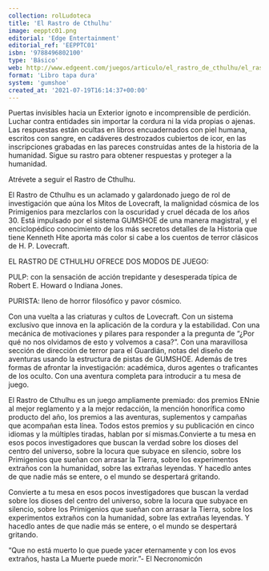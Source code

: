 ```yaml
---
collection: rolLudoteca
title: 'El Rastro de Cthulhu'
image: eepptc01.png
editorial: 'Edge Entertainment'
editorial_ref: 'EEPPTC01'
isbn: '9788496802100'
type: 'Básico'
web: http://www.edgeent.com/juegos/articulo/el_rastro_de_cthulhu/el_rastro_de_cthulhu
format: 'Libro tapa dura'
system: 'gumshoe'
created_at: '2021-07-19T16:14:37+00:00'
---
```


Puertas invisibles hacia un Exterior ignoto e incomprensible de perdición. Luchar contra entidades sin importar la cordura ni la vida propias o ajenas. Las respuestas están ocultas en libros encuadernados con piel humana, escritos con sangre, en cadáveres destrozados cubiertos de icor, en las inscripciones grabadas en las pareces construidas antes de la historia de la humanidad. Sigue su rastro para obtener respuestas y proteger a la humanidad.

Atrévete a seguir el Rastro de Cthulhu.

El Rastro de Cthulhu es un aclamado y galardonado juego de rol de investigación que aúna los Mitos de Lovecraft, la malignidad cósmica de los Primigenios para mezclarlos con la oscuridad y cruel década de los años 30. Está impulsado por el sistema GUMSHOE de una manera magistral, y el enciclopédico conocimiento de los más secretos detalles de la Historia que tiene Kenneth Hite aporta más color si cabe a los cuentos de terror clásicos de H. P. Lovecraft.

EL RASTRO DE CTHULHU OFRECE DOS MODOS DE JUEGO:

PULP: con la sensación de acción trepidante y desesperada típica de Robert E. Howard o Indiana Jones.

PURISTA: lleno de horror filosófico y pavor cósmico.

Con una vuelta a las criaturas y cultos de Lovecraft. Con un sistema exclusivo que innova en la aplicación de la cordura y la estabilidad. Con una mecánica de motivaciones y pilares para responder a la pregunta de “¿Por qué no nos olvidamos de esto y volvemos a casa?”. Con una maravillosa sección de dirección de terror para el Guardián, notas del diseño de aventuras usando la estructura de pistas de GUMSHOE. Además de tres formas de afrontar la investigación: académica, duros agentes o traficantes de los oculto. Con una aventura completa para introducir a tu mesa de juego.

El Rastro de Cthulhu es un juego ampliamente premiado: dos premios ENnie al mejor reglamento y a la mejor redacción, la mención honorífica como producto del año, los premios a las aventuras, suplementos y campañas que acompañan esta línea. Todos estos premios y su publicación en cinco idiomas y la múltiples tiradas, hablan por sí mismas.Convierte a tu mesa en esos pocos investigadores que buscan la verdad sobre los dioses del centro del universo, sobre la locura que subyace en silencio, sobre los Primigenios que sueñan con arrasar la Tierra, sobre los experimentos extraños con la humanidad, sobre las extrañas leyendas. Y hacedlo antes de que nadie más se entere, o el mundo se despertará gritando.

Convierte a tu mesa en esos pocos investigadores que buscan la verdad sobre los dioses del centro del universo, sobre la locura que subyace en silencio, sobre los Primigenios que sueñan con arrasar la Tierra, sobre los experimentos extraños con la humanidad, sobre las extrañas leyendas. Y hacedlo antes de que nadie más se entere, o el mundo se despertará gritando.

“Que no está muerto lo que puede yacer eternamente y con los evos extraños, hasta La Muerte puede morir.”- El Necronomicón